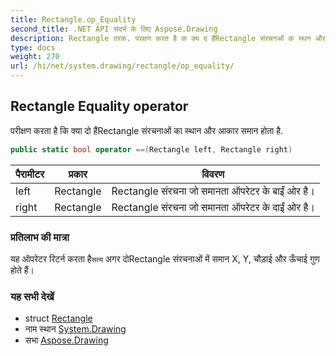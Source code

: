 ```yaml
---
title: Rectangle.op_Equality
second_title: .NET API संदर्भ के लिए Aspose.Drawing
description: Rectangle तरक. परक्षण करत है क क्य द हैंRectangle संरचनओं क स्थन और आकर समन हत है.
type: docs
weight: 270
url: /hi/net/system.drawing/rectangle/op_equality/
---
```

## Rectangle Equality operator

परीक्षण करता है कि क्या दो हैंRectangle संरचनाओं का स्थान और आकार समान होता है.

```csharp
public static bool operator ==(Rectangle left, Rectangle right)
```

| पैरामीटर | प्रकार | विवरण |
| --- | --- | --- |
| left | Rectangle | Rectangle संरचना जो समानता ऑपरेटर के बाईं ओर है। |
| right | Rectangle | Rectangle संरचना जो समानता ऑपरेटर के दाईं ओर है। |

### प्रतिलाभ की मात्रा

यह ऑपरेटर रिटर्न करता है`सत्य` अगर दोRectangle संरचनाओं में समान X, Y, चौड़ाई और ऊँचाई गुण होते हैं।

### यह सभी देखें

* struct [Rectangle](../)
* नाम स्थान [System.Drawing](../../rectangle/)
* सभा [Aspose.Drawing](../../../)


